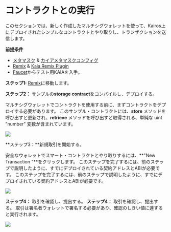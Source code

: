 # コントラクトとの実行

このセクションでは、新しく作成したマルチシグウォレットを使って、Kairos上にデプロイされたシンプルなコントラクトとやり取りし、トランザクションを送信します。

**前提条件**

- [メタマスク](https://metamask.io/download/) & [カイアメタマスクコンフィグ](../../../tutorials/connecting-metamask.mdx#send-klay)
- [Remix](https://remix.ethereum.org/) & [Kaia Remix Plugin](https://klaytn.foundation/using-klaytn-plugin-on-remix/)
- [Faucet](https://faucet.kaia.io)からテスト用KAIAを入手。

**ステップ1:** [Remix](https://remix.ethereum.org/)に移動します。

**ステップ2：** サンプルの**storage contract**をコンパイルし、デプロイする。

マルチシグウォレットでコントラクトを使用する前に、まずコントラクトをデプロイする必要があります。 このサンプル・コントラクトには、**store** メソッドを呼び出すと更新され、**retrieve** メソッドを呼び出すと取得される、単純な uint "number" 変数が含まれています。

![](/img/build/tools/kaia-safe/ks-ic-deploy.gif)

\*\*ステップ3：\*\*新規取引を開始する。

安全なウォレットでスマート・コントラクトとやり取りするには、\*\*"New Transaction "\*\*をクリックします。 このステップを完了するには、前のステップで説明したように、すでにデプロイされている契約アドレスとABIが必要です。 このステップを完了するには、前のステップで説明したように、すでにデプロイされている契約アドレスとABIが必要です。

![](/img/build/tools/kaia-safe/kaia-safe-ci-init.gif)

**ステップ4：** 取引を確認し、提出する。 **ステップ4：** 取引を確認し、提出する。 取引は署名者ウォレットで署名する必要があり、確認のしきい値に達すると実行されます。

![](/img/build/tools/kaia-safe/kaia-safe-ci-review-send.gif)
